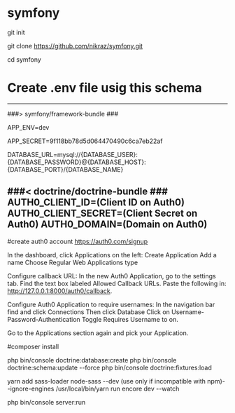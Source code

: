 # symfony

git init

git clone https://github.com/nikraz/symfony.git

cd symfony

# Create .env file usig this schema
----------------------------------------------
###> symfony/framework-bundle ###

APP_ENV=dev

APP_SECRET=9f118bb78d5d064470490c6ca7eb22af

DATABASE_URL=mysql://{DATABASE_USER}:{DATABASE_PASSWORD}@{DATABASE_HOST}:{DATABASE_PORT}/{DATABASE_NAME}

###< doctrine/doctrine-bundle ###
AUTH0_CLIENT_ID=(Client ID on Auth0)
AUTH0_CLIENT_SECRET=(Client Secret on Auth0)
AUTH0_DOMAIN=(Domain on Auth0)
-----------------------------------------------

#create auth0 account
https://auth0.com/signup
 
In the dashboard, click Applications on the left:
Create Application
Add a name
Choose Regular Web Applications type

Configure callback URL:
In the new Auth0 Application, go to the settings tab.
Find the text box labeled Allowed Callback URLs.
Paste the following in: http://127.0.0.1:8000/auth0/callback.

Configure Auth0 Application to require usernames:
In the navigation bar find and click Connections
Then click Database
Click on Username-Password-Authentication
Toggle Requires Username to on.

Go to the Applications section again and pick your Application.

#composer install


php bin/console doctrine:database:create
php bin/console doctrine:schema:update --force
php bin/console doctrine:fixtures:load

yarn add sass-loader node-sass --dev (use only if incompatible with npm)--ignore-engines
/usr/local/bin/yarn run encore dev --watch

php bin/console server:run



